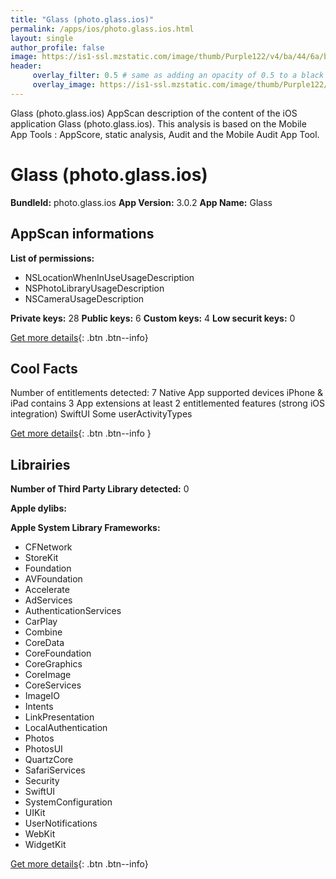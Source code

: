```yaml
---
title: "Glass (photo.glass.ios)"
permalink: /apps/ios/photo.glass.ios.html
layout: single
author_profile: false
image: https://is1-ssl.mzstatic.com/image/thumb/Purple122/v4/ba/44/6a/ba446a7e-b0a9-0962-f815-35af50b6bc36/AppIcon-0-1x_U007emarketing-0-10-0-85-220.png/512x512bb.jpg
header: 
     overlay_filter: 0.5 # same as adding an opacity of 0.5 to a black background
     overlay_image: https://is1-ssl.mzstatic.com/image/thumb/Purple122/v4/ba/44/6a/ba446a7e-b0a9-0962-f815-35af50b6bc36/AppIcon-0-1x_U007emarketing-0-10-0-85-220.png/512x512bb.jpg
---
```

Glass (photo.glass.ios) AppScan description of the content of the iOS application Glass (photo.glass.ios). This analysis is based on the Mobile App Tools : AppScore, static analysis, Audit and the Mobile Audit App Tool.

# Glass (photo.glass.ios)

**BundleId:** photo.glass.ios
**App Version:** 3.0.2
**App Name:** Glass


## AppScan informations 

**List of permissions:** 
- NSLocationWhenInUseUsageDescription
- NSPhotoLibraryUsageDescription
- NSCameraUsageDescription
  
  
**Private keys:** 28
**Public keys:** 6
**Custom keys:** 4
**Low securit keys:** 0
  
[Get more details](/pricing.html){: .btn .btn--info}

## Cool Facts

Number of entitlements detected: 7
Native App
supported devices iPhone & iPad
contains 3 App extensions
at least 2 entitlemented features (strong iOS integration)
SwiftUI
Some userActivityTypes
  
[Get more details](/pricing.html){: .btn .btn--info }

## Librairies 
**Number of Third Party Library detected:** 0


**Apple dylibs:**


**Apple System Library Frameworks:**
- CFNetwork
- StoreKit
- Foundation
- AVFoundation
- Accelerate
- AdServices
- AuthenticationServices
- CarPlay
- Combine
- CoreData
- CoreFoundation
- CoreGraphics
- CoreImage
- CoreServices
- ImageIO
- Intents
- LinkPresentation
- LocalAuthentication
- Photos
- PhotosUI
- QuartzCore
- SafariServices
- Security
- SwiftUI
- SystemConfiguration
- UIKit
- UserNotifications
- WebKit
- WidgetKit


  
[Get more details](/pricing.html){: .btn .btn--info}

